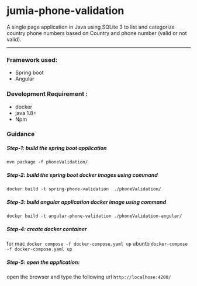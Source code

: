 # jumia-phone-validation

A single page application in Java using SQLite 3 to list and categorize country phone numbers based on Country and phone number (valid or not valid).

----------

### Framework used:

- Spring boot
- Angular

### Development Requirement :

- docker
- java 1.8+
- Npm

### Guidance

##### Step-1:  build the spring boot application
`mvn package -f phoneValidation/`

##### Step-2:  build the spring boot  docker images using command
`docker build -t spring-phone-validation  ./phoneValidation/`

##### Step-3:  build angular application docker image using command
`docker build -t angular-phone-validation ./phoneValidation-angular/`

##### Step-4:  create docker container
for mac `docker compose -f docker-compose.yaml up`
ubunto `docker-compose -f docker-compose.yaml up`

##### Step-5: open the application:
open the browser and type the following url `http://localhose:4200/`
